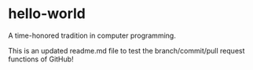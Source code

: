 # hello-world
A time-honored tradition in computer programming.

This is an updated readme.md file to test the branch/commit/pull request functions of GitHub!

